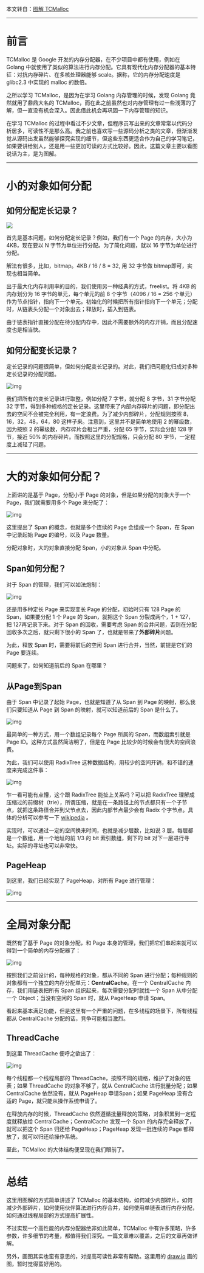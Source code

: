 本文转自：[图解 TCMalloc](https://zhuanlan.zhihu.com/p/29216091)

---

# 前言

TCMalloc 是 Google 开发的内存分配器，在不少项目中都有使用，例如在 Golang 中就使用了类似的算法进行内存分配。它具有现代化内存分配器的基本特征：对抗内存碎片、在多核处理器能够 scale。据称，它的内存分配速度是 glibc2.3 中实现的 malloc 的数倍。

之所以学习 TCMalloc，是因为在学习 Golang 内存管理的时候，发现 Golang 竟然就用了鼎鼎大名的 TCMalloc，而在此之前虽然也对内存管理有过一些浅薄的了解，但一直没有机会深入。因此借此机会再巩固一下内存管理的知识。

在学习 TCMalloc 的过程中看过不少文章，但程序员写出来的文章常常以代码分析居多，可读性不是那么高。我之前也喜欢写一些源码分析之类的文章，但渐渐发觉从源码出发虽然能够探究实现的细节，但这些东西更适合作为自己的学习笔记，如果要讲给别人，还是用一些更加可读的方式比较好。因此，这篇文章主要以看图说话为主，是为图解。

---

# 小的对象如何分配

## 如何分配定长记录？

![](图解TCMalloc/v2-8627f1c08819b6c8bd03d0b74935ba19_720w.png)



首先是基本问题，如何分配定长记录？例如，我们有一个 Page 的内存，大小为 4KB，现在要以 N 字节为单位进行分配。为了简化问题，就以 16 字节为单位进行分配。

解法有很多，比如，bitmap。4KB / 16 / 8 = 32, 用 32 字节做 bitmap即可，实现也相当简单。

出于最大化内存利用率的目的，我们使用另一种经典的方式，freelist。将 4KB 的内存划分为 16 字节的单元，每个单元的前 8 个字节（4096 / 16 = 256 个单元）作为节点指针，指向下一个单元。初始化的时候把所有指针指向下一个单元；分配时，从链表头分配一个对象出去；释放时，插入到链表。

由于链表指针直接分配在待分配内存中，因此不需要额外的内存开销，而且分配速度也是相当快。



## 如何分配变长记录？

定长记录的问题很简单，但如何分配变长记录的。对此，我们把问题化归成对多种定长记录的分配问题。

![img](图解TCMalloc/v2-2c7c35cc567510ab8187b18297217b81_720w.png)

我们把所有的变长记录进行取整，例如分配 7 字节，就分配 8 字节，31 字节分配 32 字节，得到多种规格的定长记录。这里带来了内部内存碎片的问题，即分配出去的空间不会被完全利用，有一定浪费。为了减少内部碎片，分配规则按照 8，16，32，48，64，80 这样子来。注意到，这里并不是简单地使用 2 的幂级数，因为按照 2 的幂级数，内存碎片会相当严重，分配 65 字节，实际会分配 128 字节，接近 50% 的内存碎片。而按照这里的分配规格，只会分配 80 字节，一定程度上减轻了问题。

---

# 大的对象如何分配？

上面讲的是基于 Page，分配小于 Page 的对象，但是如果分配的对象大于一个 Page，我们就需要用多个 Page 来分配了：

![img](图解TCMalloc/v2-10c1aaa4eb52977fb9330d015d851cdf_720w.png)

这里提出了 Span 的概念，也就是多个连续的 Page 会组成一个 Span，在 Span 中记录起始 Page 的编号，以及 Page 数量。

分配对象时，大的对象直接分配 Span，小的对象从 Span 中分配。



## Span如何分配？

对于 Span 的管理，我们可以如法炮制：



![img](图解TCMalloc/v2-1fd6397abdf7d40799d6e1bd4435de91_720w.png)

还是用多种定长 Page 来实现变长 Page 的分配，初始时只有 128 Page 的 Span，如果要分配 1 个 Page 的 Span，就把这个 Span 分裂成两个，1 + 127，把 127再记录下来。对于 Span 的回收，需要考虑 Span 的合并问题，否则在分配回收多次之后，就只剩下很小的 Span 了，也就是带来了**外部碎片**问题。

为此，释放 Span 时，需要将前后的空闲 Span 进行合并，当然，前提是它们的 Page 要连续。

问题来了，如何知道前后的 Span 在哪里？



## 从Page到Span

由于 Span 中记录了起始 Page，也就是知道了从 Span 到 Page 的映射，那么我们只要知道从 Page 到 Span 的映射，就可以知道前后的 Span 是什么了。



![img](图解TCMalloc/v2-c83e0ec9342a505e69cfeaf304d4bb9f_720w.png)

最简单的一种方式，用一个数组记录每个 Page 所属的 Span，而数组索引就是 Page ID。这种方式虽然简洁明了，但是在 Page 比较少的时候会有很大的空间浪费。

为此，我们可以使用 RadixTree 这种数据结构，用较少的空间开销，和不错的速度来完成这件事：

![img](图解TCMalloc/v2-57daaed17fdeea1ce62c98e430d3ad65_720w.png)

乍一看可能有点懵，这个跟 RadixTree 能扯上关系吗？可以把 RadixTree 理解成压缩过的前缀树（trie），所谓压缩，就是在一条路径上的节点都只有一个子节点，就把这条路径合并到父节点去，因此内部节点最少会有 Radix 个字节点。具体的分析可以参考一下 [wikipedia](https://link.zhihu.com/?target=https%3A//en.wikipedia.org/wiki/Radix_tree) 。

实现时，可以通过一定的空间换来时间，也就是减少层数，比如说 3 层。每层都是一个数组，用一个地址的前 1/3 的 bit 索引数组，剩下的 bit 对下一层进行寻址。实际的寻址也可以非常快。



## PageHeap

到这里，我们已经实现了 PageHeap，对所有 Page 进行管理：



![img](图解TCMalloc/v2-8092c1103b6f8f3bc64952e922451ea4_720w.png)

---

# 全局对象分配

既然有了基于 Page 的对象分配，和 Page 本身的管理，我们把它们串起来就可以得到一个简单的内存分配器了：



![img](图解TCMalloc/v2-31841a2868a542b4e5384f938b56124e_720w.png)

按照我们之前设计的，每种规格的对象，都从不同的 Span 进行分配；每种规则的对象都有一个独立的内存分配单元：**CentralCache**。在一个 CentralCache 内存，我们用链表把所有 Span 组织起来，每次需要分配时就找一个 Span 从中分配一个 Object；当没有空闲的 Span 时，就从 PageHeap 申请 Span。

看起来基本满足功能，但是这里有一个严重的问题，在多线程的场景下，所有线程都从 CentralCache 分配的话，竞争可能相当激烈。

## ThreadCache

到这里 ThreadCache 便呼之欲出了：

![img](图解TCMalloc/v2-05a8740554bedf4dc0a6912c6e8551db_720w.png)

每个线程都一个线程局部的 ThreadCache，按照不同的规格，维护了对象的链表；如果 ThreadCache 的对象不够了，就从 CentralCache 进行批量分配；如果 CentralCache 依然没有，就从 PageHeap 申请Span；如果 PageHeap 没有合适的 Page，就只能从操作系统申请了。

在释放内存的时候，ThreadCache 依然遵循批量释放的策略，对象积累到一定程度就释放给 CentralCache；CentralCache 发现一个 Span 的内存完全释放了，就可以把这个 Span 归还给 PageHeap；PageHeap 发现一批连续的 Page 都释放了，就可以归还给操作系统。

至此，TCMalloc 的大体结构便呈现在我们眼前了。

---

# 总结

这里用图解的方式简单讲述了 TCMalloc 的基本结构，如何减少内部碎片，如何减少外部碎片，如何使用伙伴算法进行内存合并，如何使用单链表进行内存分配，如何通过线程局部的方式提高扩展性。

不过实现一个高性能的内存分配器绝非如此简单，TCMalloc 中有许多策略，许多参数，许多细节的考量，都值得我们深究。一篇文章难以覆盖，之后的文章再做详解。

另外，画图其实也蛮有意思的，对提高可读性非常有帮助。这里用的 [draw.io](https://link.zhihu.com/?target=http%3A//draw.io) 画的图，暂时觉得蛮好用的。

​	